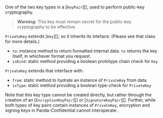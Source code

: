 One of the two key types in a [`KeyPair`][], used to perform public-key cryptography.

> **Warning:** This key must remain secret for the public-key cryptography to be effective.

`PrivateKey` extends [`Key`][], so it inherits its inteface: (Please see that class for more details.)
- `to`: instance method to return formatted internal data. `to` returns the key itself, in whichever format you request.
- `isKind`: static method providing a boolean prototype chain check for `Key`

`PrivateKey` extends that interface with:
- `from`: static method to hydrate an instance of `PrivateKey` from data
- `isType`: static method providing a boolean type-check for `PrivateKey`

Note that this key type cannot be created directly, but rather through the creation of an [`EncryptionKeyPair`][] or [`SignatureKeyPair`][].  Further, while both types of key pairs contain instances of `PrivateKey`, encryption and signing keys in Panda-Confidential cannot interoperate.
